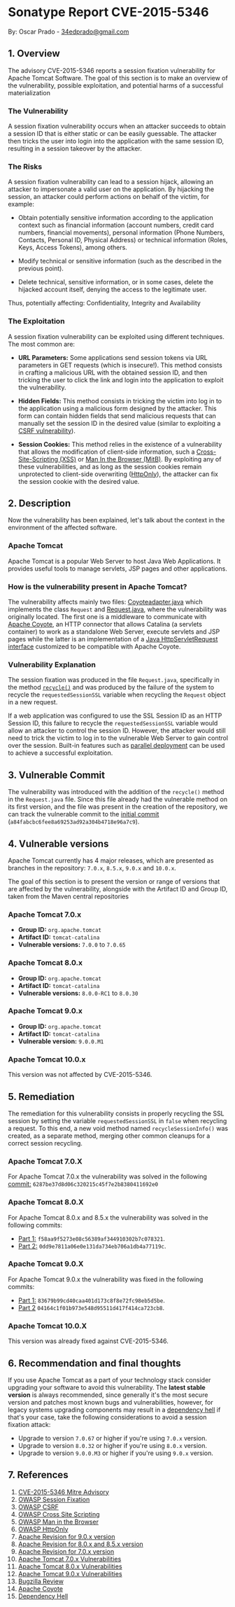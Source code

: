 # Sonatype Report CVE-2015-5346
By: Oscar Prado - 34edprado@gmail.com


## 1. Overview

The advisory CVE-2015-5346 reports a session fixation vulnerability
for Apache Tomcat Software.
The goal of this section is to make an overview of the vulnerability,
possible exploitation, and potential harms of a successful materialization

### The Vulnerability

A session fixation vulnerability occurs
when an attacker succeeds to obtain a session ID
that is either static or can be easily guessable.
The attacker then tricks the user into login into the application
with the same session ID,
resulting in a session takeover by the attacker.

### The Risks

A session fixation vulnerability
can lead to a session hijack,
allowing an attacker to impersonate a valid user
on the application.
By hijacking the session,
an attacker could perform actions on behalf
of the victim, for example:

- Obtain potentially sensitive information
according to the application context such as
financial information (account numbers, credit card numbers, financial movements),
personal information (Phone Numbers, Contacts, Personal ID, Physical Address) or
technical information (Roles, Keys, Access Tokens), among others.

- Modify technical or sensitive information
(such as the described in the previous point).

- Delete technical, sensitive information,
or in some cases, delete the hijacked account itself,
denying the access to the legitimate user.

Thus, potentially affecting: Confidentiality, Integrity and Availability

### The Exploitation

A session fixation vulnerability can be exploited
using different techniques.
The most common are:

- **URL Parameters:** Some applications send session tokens
via URL parameters in GET requests (which is insecure!).
This method consists in crafting a malicious URL
with the obtained session ID,
and then tricking the user to click the link
and login into the application to exploit the vulnerability.

- **Hidden Fields:** This method consists in tricking the victim
into log in to the application using a malicious form designed by the attacker.
This form can contain hidden fields that send malicious requests
that can manually set the session ID in the desired value
(similar to exploiting a [CSRF vulnerability](https://owasp.org/www-community/attacks/csrf)).

- **Session Cookies:** This method relies in the existence
of a vulnerability that allows the modification of client-side information,
such a [Cross-Site-Scripting (XSS)](https://owasp.org/www-community/attacks/xss/)
or [Man In the Browser (MitB)](https://owasp.org/www-community/attacks/Man-in-the-browser_attack).
By exploiting any of these vulnerabilities,
and as long as the session cookies
remain unprotected to client-side overwriting ([HttpOnly](https://owasp.org/www-community/HttpOnly)),
the attacker can fix the session cookie with the desired value.

## 2. Description

Now the vulnerability has been explained,
let's talk about the context in the environment
of the affected software.

### Apache Tomcat

Apache Tomcat is a popular Web Server to host Java Web Applications.
It provides useful tools to manage servlets, JSP pages and other applications.

### How is the vulnerability present in Apache Tomcat?

The vulnerability affects mainly two files:
[Coyoteadapter.java](https://github.com/apache/tomcat/blob/main/java/org/apache/catalina/connector/CoyoteAdapter.java) which implements the class `Request` and
[Request.java](https://github.com/apache/tomcat/blob/main/java/org/apache/catalina/connector/Request.java), where the vulnerability was originally located.
The first one is a middleware to communicate with [Apache Coyote](https://tomcat.apache.org/tomcat-4.1-doc/config/coyote.html), an HTTP connector
that allows Catalina (a servlets container)
to work as a standalone Web Server, execute servlets and JSP pages
while the latter is an implementation of a [Java HttpServletRequest interface](https://docs.oracle.com/javaee/6/api/index.html?javax/servlet/http/HttpServletRequest.html)
customized to be compatible with Apache Coyote.

### Vulnerability Explanation

The session fixation was produced in the file `Request.java`,
specifically in the method [`recycle()`](https://github.com/apache/tomcat/blob/main/java/org/apache/catalina/connector/Request.java#L436)
and was produced by the failure of the system
to recycle the `requestedSessionSSL` variable
when recycling the `Request` object in a new request.

If a web application was configured to use the SSL Session ID
as an HTTP Session ID,
this failure to recycle the `requestedSessionSSL` variable would
allow an attacker to control the session ID.
However, the attacker would still
need to trick the victim to log in to the vulnerable Web Server
to gain control over the session.
Built-in features such as [parallel deployment](https://tomcat.apache.org/tomcat-9.0-doc/config/context.html#Parallel_deployment)
can be used to achieve a successful exploitation.

## 3. Vulnerable Commit

The vulnerability was introduced with the addition
of the `recycle()` method in the `Request.java` file.
Since this file already had the vulnerable method on its first version,
and the file was present in the creation of the repository,
we can track the vulnerable commit to the [initial commit](https://github.com/apache/tomcat/commit/a84fabcbc6fee8a69253ad92a304b4718e96a7c9)
(`a84fabcbc6fee8a69253ad92a304b4718e96a7c9`).


## 4. Vulnerable versions

Apache Tomcat currently has 4 major releases,
which are presented as branches in the repository:
`7.0.x`, `8.5.x`, `9.0.x` and `10.0.x`.

The goal of this section is to present
the version or range of versions that are affected by the vulnerability,
alongside with the Artifact ID and Group ID,
taken from the Maven central repositories

### Apache Tomcat 7.0.x

- **Group ID:** `org.apache.tomcat`
- **Artifact ID:** `tomcat-catalina`
- **Vulnerable versions:** `7.0.0` to `7.0.65`

### Apache Tomcat 8.0.x

- **Group ID:** `org.apache.tomcat`
- **Artifact ID:** `tomcat-catalina`
- **Vulnerable versions:** `8.0.0-RC1` to `8.0.30`

### Apache Tomcat 9.0.x

- **Group ID:** `org.apache.tomcat`
- **Artifact ID:** `tomcat-catalina`
- **Vulnerable version:** `9.0.0.M1`

### Apache Tomcat 10.0.x

This version was not affected by CVE-2015-5346.

## 5. Remediation

The remediation for this vulnerability
consists in properly recycling the SSL session
by setting the variable `requestedSessionSSL` in `false`
when recycling a request.
To this end, a new void method named `recycleSessionInfo()`
was created, as a separate method,
merging other common cleanups for a correct session recycling.


### Apache Tomcat 7.0.X

For Apache Tomcat 7.0.x the vulnerability was solved in the following [commit:](https://github.com/apache/tomcat/commit/6287be37d8d06c320215c45f7e2b8380411692e0) `6287be37d8d06c320215c45f7e2b8380411692e0`

### Apache Tomcat 8.0.X

For Apache Tomcat 8.0.x and 8.5.x the vulnerability was solved
in the following commits:
- [Part 1:](https://github.com/apache/tomcat/commit/f58aa9f5273e08c56389af344910302b7c078321)
 `f58aa9f5273e08c56389af344910302b7c078321`.
- [Part 2:](https://github.com/apache/tomcat/commit/0dd9e7811a06e0e131da734eb706a1db4a77119c)
`0dd9e7811a06e0e131da734eb706a1db4a77119c`.

### Apache Tomcat 9.0.X

For Apache Tomcat 9.0.x the vulnerability was fixed in the following commits:

- [Part 1:](https://github.com/apache/tomcat/commit/83679b99cd40caa401d173c8f8e72fc98eb5d5be)
 `83679b99cd40caa401d173c8f8e72fc98eb5d5be`.
- [Part 2](https://github.com/apache/tomcat/commit/04164c1f01b973e548d95511d417f414ca723cb8)
 `04164c1f01b973e548d95511d417f414ca723cb8`.

### Apache Tomcat 10.0.X

This version was already fixed against CVE-2015-5346.

## 6. Recommendation and final thoughts

If you use Apache Tomcat as a part of your technology stack
consider upgrading your software to avoid this vulnerability.
The **latest stable version** is always recommended,
since generally it's the most secure version
and patches most known bugs and vulnerabilities,
however, for legacy systems upgrading components may result
in a [dependency hell](https://about.sourcegraph.com/blog/nine-circles-of-dependency-hell/)
if that's your case, take the following considerations
to avoid a session fixation attack:

- Upgrade to version `7.0.67` or higher if you're using `7.0.x` version.
- Upgrade to version `8.0.32` or higher if you're using `8.0.x` version.
- Upgrade to version `9.0.0.M3` or higher if you're using `9.0.x` version.


## 7. References

1. [CVE-2015-5346 Mitre Advisory](https://cve.mitre.org/cgi-bin/cvename.cgi?name=2015-5346)
1. [OWASP Session Fixation](https://owasp.org/www-community/attacks/Session_fixation)
1. [OWASP CSRF](https://owasp.org/www-community/attacks/csrf)
1. [OWASP Cross Site Scripting](https://owasp.org/www-community/attacks/xss)
1. [OWASP Man in the Browser](https://owasp.org/www-community/attacks/Man-in-the-browser_attack)
1. [OWASP HttpOnly](https://owasp.org/www-community/HttpOnly)
1. [Apache Revision for 9.0.x version](https://svn.apache.org/viewvc?view=revision&revision=1713184)
1. [Apache Revision for 8.0.x and 8.5.x version](https://svn.apache.org/viewvc?view=revision&revision=1713185)
1. [Apache Revision for 7.0.x version](https://svn.apache.org/viewvc?view=revision&revision=1713187)
1. [Apache Tomcat 7.0.x Vulnerabilities](https://tomcat.apache.org/security-7.html)
1. [Apache Tomcat 8.0.x Vulnerabilities](https://tomcat.apache.org/security-8.html)
1. [Apache Tomcat 9.0.x Vulnerabilities](https://tomcat.apache.org/security-9.html)
1. [Bugzilla Review](https://bz.apache.org/bugzilla/show_bug.cgi?id=58809)
1. [Apache Coyote](https://tomcat.apache.org/tomcat-4.1-doc/config/coyote.html)
1. [Dependency Hell](https://about.sourcegraph.com/blog/nine-circles-of-dependency-hell/)